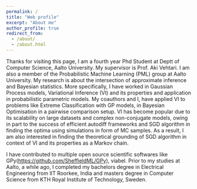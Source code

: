 ```yaml
---
permalink: /
title: "Web profile"
excerpt: "About me"
author_profile: true
redirect_from:
  - /about/
  - /about.html
---
```




Thanks for visiting this page, I am a fourth year Phd Student at Deptt of Computer Science, Aalto University. My supervisor is
Prof. Aki Vehtari. I am also a member of the Probabilistic Machine Learning (PML) group at Aalto University.
My research is about the intersection of approximate inference and Bayesian statistics.
More specifically, I have worked in Gaussian Process models, Variational Inference (VI) and its properties
and  application in probabilistic parametric models. My coauthors and I, have applied VI to problems like Extreme Classification with GP models, in Bayesian Optimisation in a pairwise comparison setup.
 VI has become popular due to its scalability
on large datasets and complex non-conjugate models, owing in part to the success of efficient autodiff frameworks and SGD algorithm in finding the optima using simulations in form of MC samples. As a result, I am also interested
in finding the theoretical grounding of SGD algorithm in context of VI and its properties as a Markov chain.

I have contributed to multiple open source scientific softwares like GPy(https://github.com/SheffieldML/GPy), viabel.
Prior to my studies at Aalto, a while ago, I completed my bachelors degree in Electrical Engineering from IIT Roorkee, India and masters degree in Computer Science from KTH Royal Institute of Technology, Sweden.
